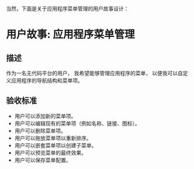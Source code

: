 当然，下面是关于应用程序菜单管理的用户故事设计：

# 用户故事: 应用程序菜单管理

## 描述

作为一名无代码平台的用户，
我希望能够管理应用程序的菜单，
以便我可以自定义应用程序的导航结构和菜单项。

## 验收标准

- 用户可以添加新的菜单项。
- 用户可以编辑现有的菜单项（例如名称、链接、图标）。
- 用户可以删除菜单项。
- 用户可以拖放菜单项以重新排序。
- 用户可以嵌套菜单项以创建子菜单。
- 用户可以预览菜单的最终效果。
- 用户可以保存菜单配置。
